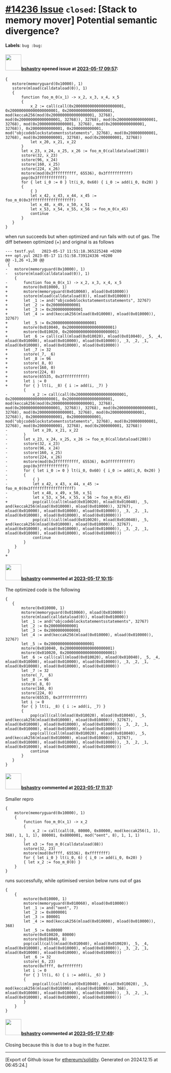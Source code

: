 # [\#14236 Issue](https://github.com/ethereum/solidity/issues/14236) `closed`: [Stack to memory mover] Potential semantic divergence?
**Labels**: `bug :bug:`


#### <img src="https://avatars.githubusercontent.com/u/2388185?v=4" width="50">[bshastry](https://github.com/bshastry) opened issue at [2023-05-17 09:57](https://github.com/ethereum/solidity/issues/14236):

```
{
   mstore(memoryguard(0x10000), 1)
   sstore(mload(calldataload(0)), 1)
   {
       function foo_m_0(x_1) -> x_2, x_3, x_4, x_5
       {
           x_2 := call(call(0x2000000000000000000001, 0x200000000000000000001, 0x20000000000000000001, mod(keccak256(mod(0x2000000000000000001, 32768), mod(0x200000000000000001, 32768)), 32768), mod(0x20000000000000001, 32768), mod(0x2000000000000001, 32768), mod(0x200000000000001, 32768)), 0x20000000000001, 0x2000000000001, mod("objcodeblockstatementsstatements", 32768), mod(0x200000000001, 32768), mod(0x20000000001, 32768), mod(0x2000000001, 32768))
           let x_20, x_21, x_22
       }
       let x_23, x_24, x_25, x_26 := foo_m_0(calldataload(288))
       sstore(32, x_23)
       sstore(96, x_24)
       sstore(160, x_25)
       sstore(224, x_26)
       mstore(mod(0x3ffffffffff, 65536), 0x3fffffffffff)
       pop(0x3ffffffffffff)
       for { let i_0 := 0 } lt(i_0, 0x60) { i_0 := add(i_0, 0x20) }
       {
           { }
           let x_42, x_43, x_44, x_45 := foo_m_0(0x3fffffffffffffffffff)
           let x_48, x_49, x_50, x_51
           let x_53, x_54, x_55, x_56 := foo_m_0(x_45)
           continue
       }
   }
}
```

when run succeeds but when optimized and run fails with out of gas. The diff between optimized (+) and original is as follows

```
--- testf.yul	2023-05-17 11:51:18.365225248 +0200
+++ opt.yul	2023-05-17 11:51:58.739124336 +0200
@@ -1,26 +1,30 @@
 {
-   mstore(memoryguard(0x10000), 1)
-   sstore(mload(calldataload(0)), 1)
    {
-       function foo_m_0(x_1) -> x_2, x_3, x_4, x_5
+       mstore(0x010000, 1)
+       mstore(memoryguard(0x010060), mload(0x010000))
+       sstore(mload(calldataload(0)), mload(0x010000))
+       let _1 := and("objcodeblockstatementsstatements", 32767)
+       let _2 := 0x2000000000001
+       let _3 := 0x20000000000001
+       let _4 := and(keccak256(mload(0x010000), mload(0x010000)), 32767)
+       let _5 := 0x20000000000000000001
+       mstore(0x010040, 0x200000000000000000001)
+       mstore(0x010020, 0x2000000000000000000001)
+       let _6 := call(call(mload(0x010020), mload(0x010040), _5, _4, mload(0x010000), mload(0x010000), mload(0x010000)), _3, _2, _1, mload(0x010000), mload(0x010000), mload(0x010000))
+       let _7 := 32
+       sstore(_7, _6)
+       let _8 := 96
+       sstore(_8, 0)
+       sstore(160, 0)
+       sstore(224, 0)
+       mstore(65535, 0x3fffffffffff)
+       let i := 0
+       for { } lt(i, _8) { i := add(i, _7) }
        {
-           x_2 := call(call(0x2000000000000000000001, 0x200000000000000000001, 0x20000000000000000001, mod(keccak256(mod(0x2000000000000000001, 32768), mod(0x200000000000000001, 32768)), 32768), mod(0x20000000000000001, 32768), mod(0x2000000000000001, 32768), mod(0x200000000000001, 32768)), 0x20000000000001, 0x2000000000001, mod("objcodeblockstatementsstatements", 32768), mod(0x200000000001, 32768), mod(0x20000000001, 32768), mod(0x2000000001, 32768))
-           let x_20, x_21, x_22
-       }
-       let x_23, x_24, x_25, x_26 := foo_m_0(calldataload(288))
-       sstore(32, x_23)
-       sstore(96, x_24)
-       sstore(160, x_25)
-       sstore(224, x_26)
-       mstore(mod(0x3ffffffffff, 65536), 0x3fffffffffff)
-       pop(0x3ffffffffffff)
-       for { let i_0 := 0 } lt(i_0, 0x60) { i_0 := add(i_0, 0x20) }
-       {
-           { }
-           let x_42, x_43, x_44, x_45 := foo_m_0(0x3fffffffffffffffffff)
-           let x_48, x_49, x_50, x_51
-           let x_53, x_54, x_55, x_56 := foo_m_0(x_45)
+           pop(call(call(mload(0x010020), mload(0x010040), _5, and(keccak256(mload(0x010000), mload(0x010000)), 32767), mload(0x010000), mload(0x010000), mload(0x010000)), _3, _2, _1, mload(0x010000), mload(0x010000), mload(0x010000)))
+           pop(call(call(mload(0x010020), mload(0x010040), _5, and(keccak256(mload(0x010000), mload(0x010000)), 32767), mload(0x010000), mload(0x010000), mload(0x010000)), _3, _2, _1, mload(0x010000), mload(0x010000), mload(0x010000)))
            continue
        }
    }
 }
+
```

#### <img src="https://avatars.githubusercontent.com/u/2388185?v=4" width="50">[bshastry](https://github.com/bshastry) commented at [2023-05-17 10:15](https://github.com/ethereum/solidity/issues/14236#issuecomment-1551125201):

The optimized code is the following

```
{
   {
       mstore(0x010000, 1)
       mstore(memoryguard(0x010060), mload(0x010000))
       sstore(mload(calldataload(0)), mload(0x010000))
       let _1 := and("objcodeblockstatementsstatements", 32767)
       let _2 := 0x2000000000001
       let _3 := 0x20000000000001
       let _4 := and(keccak256(mload(0x010000), mload(0x010000)), 32767)
       let _5 := 0x20000000000000000001
       mstore(0x010040, 0x200000000000000000001)
       mstore(0x010020, 0x2000000000000000000001)
       let _6 := call(call(mload(0x010020), mload(0x010040), _5, _4, mload(0x010000), mload(0x010000), mload(0x010000)), _3, _2, _1, mload(0x010000), mload(0x010000), mload(0x010000))
       let _7 := 32
       sstore(_7, _6)
       let _8 := 96
       sstore(_8, 0)
       sstore(160, 0)
       sstore(224, 0)
       mstore(65535, 0x3fffffffffff)
       let i := 0
       for { } lt(i, _8) { i := add(i, _7) }
       {
           pop(call(call(mload(0x010020), mload(0x010040), _5, and(keccak256(mload(0x010000), mload(0x010000)), 32767), mload(0x010000), mload(0x010000), mload(0x010000)), _3, _2, _1, mload(0x010000), mload(0x010000), mload(0x010000)))
           pop(call(call(mload(0x010020), mload(0x010040), _5, and(keccak256(mload(0x010000), mload(0x010000)), 32767), mload(0x010000), mload(0x010000), mload(0x010000)), _3, _2, _1, mload(0x010000), mload(0x010000), mload(0x010000)))
           continue
       }
   }
}
```

#### <img src="https://avatars.githubusercontent.com/u/2388185?v=4" width="50">[bshastry](https://github.com/bshastry) commented at [2023-05-17 11:37](https://github.com/ethereum/solidity/issues/14236#issuecomment-1551234040):

Smaller repro

```
{               
    mstore(memoryguard(0x10000), 1)
    {
        function foo_m_0(x_1) -> x_2 
        {
            x_2 := call(call(8, 80000, 0x80000, mod(keccak256(1, 1), 368), 1, 1, 1), 800001, 0x8000001, mod("oent", 8), 1, 1, 1)
        }
        let x3 := foo_m_0(calldataload(88))
        sstore(32, 23) 
        mstore(mod(0xffff, 65536), 0xffffffff)
        for { let i_0 } lt(i_0, 6) { i_0 := add(i_0, 0x20) }
        { let x_2 := foo_m_0(0) }
    }   
}
```

runs successfully, while optimised version below runs out of gas

```
{
    {
        mstore(0x010000, 1)
        mstore(memoryguard(0x010060), mload(0x010000))
        let _1 := and("oent", 7)
        let _2 := 0x8000001
        let _3 := 800001
        let _4 := mod(keccak256(mload(0x010000), mload(0x010000)), 368)
        let _5 := 0x80000
        mstore(0x010020, 80000)
        mstore(0x010040, 8)
        pop(call(call(mload(0x010040), mload(0x010020), _5, _4, mload(0x010000), mload(0x010000), mload(0x010000)), _3, _2, _1, mload(0x010000), mload(0x010000), mload(0x010000)))
        let _6 := 32
        sstore(_6, 23)
        mstore(0xffff, 0xffffffff)
        let i := 0
        for { } lt(i, 6) { i := add(i, _6) }
        {
            pop(call(call(mload(0x010040), mload(0x010020), _5, mod(keccak256(mload(0x010000), mload(0x010000)), 368), mload(0x010000), mload(0x010000), mload(0x010000)), _3, _2, _1, mload(0x010000), mload(0x010000), mload(0x010000)))
        }
    }
}
```

#### <img src="https://avatars.githubusercontent.com/u/2388185?v=4" width="50">[bshastry](https://github.com/bshastry) commented at [2023-05-17 17:49](https://github.com/ethereum/solidity/issues/14236#issuecomment-1551821989):

Closing because this is due to a bug in the fuzzer.


-------------------------------------------------------------------------------



[Export of Github issue for [ethereum/solidity](https://github.com/ethereum/solidity). Generated on 2024.12.15 at 06:45:24.]
